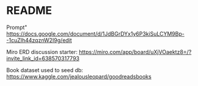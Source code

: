 # README

Prompt" https://docs.google.com/document/d/1JdBGrDYx1y6P3kiSuLCYM9Bp--1cuZIh44zqznW2I9g/edit

Miro ERD discussion starter: https://miro.com/app/board/uXjVOaektz8=/?invite_link_id=638570317793

Book dataset used to seed db: https://www.kaggle.com/jealousleopard/goodreadsbooks


